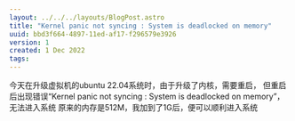 ```yaml
---
layout: ../../../layouts/BlogPost.astro
title: "Kernel panic not syncing : System is deadlocked on memory"
uuid: bbd3f664-4897-11ed-af17-f296579e3926
version: 1
created: 1 Dec 2022
tags:
---
```

今天在升级虚拟机的ubuntu 22.04系统时，由于升级了内核，需要重启，
但重启后出现错误“Kernel panic not syncing : System is deadlocked on memory”，无法进入系统
原来的内存是512M，我加到了1G后，便可以顺利进入系统